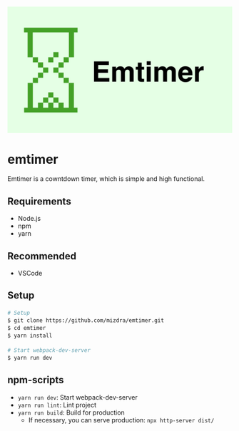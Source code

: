 <div align="center">
  <a href="https://emtimer.mizdra.net" title="Emtimer">
    <img width="600px" alt="Emtimer"src="https://raw.githubusercontent.com/RNGeek/emtimer/master/static/img/logo-wide.png">
  </a>
</div>

# emtimer
Emtimer is a cowntdown timer, which is simple and high functional.

## Requirements
- Node.js
- npm
- yarn

## Recommended
- VSCode

## Setup
```bash
# Setup
$ git clone https://github.com/mizdra/emtimer.git
$ cd emtimer
$ yarn install

# Start webpack-dev-server
$ yarn run dev
```

## npm-scripts
- `yarn run dev`: Start webpack-dev-server
- `yarn run lint`: Lint project
- `yarn run build`: Build for production
  - If necessary, you can serve production: `npx http-server dist/`
